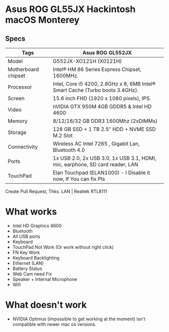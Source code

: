 # Asus ROG GL55JX Hackintosh macOS Monterey

## Specs

Tags | Asus ROG GL552JX
------------ | -------------
Model | G552JX-XO121H (X0121H)
Motherboard chipset | Intel® HM 86 Series Express Chipset, 1600MHz.
Processor |	Intel, Core i5 4200, 2.8GHz x 8, 6MB Intel® Smart Cache (Turbo boots 3.4GHz).
Screen |	15.6 inch FHD (1920 x 1080 pixels), IPS.
Video |	nVIDIA GTX 950M 4GB GDDR5 & Intel HD 4600
Memory |	8/12/16/32 GB DDR3 1600Mhz (2xDIMMs)
Storage |	128 GB SSD + 1 TB 2.5″ HDD + NVME SSD M.2 Slot
Connectivity |	Wireless AC Intel 7265 , Gigabit Lan, Bluetooth 4.0
Ports | 1x USB 2.0,	2x USB 3.0, 1x USB 3.1, HDMI, mic, earphone, SD card reader, LAN
TouchPad | Elan Touchpad (ELAN1000) - I Disable it now, If You can fix Pls 
Create Pull Request, Thks.
LAN | Realtek RTL8111
# What works

* Intel HD Graphics 4600
* Bluetooth
* All USB ports
* Keyboard
* TouchPad Not Work (Or work without right click)
* FN Key Work
* Keyboard Backlighting
* Ethernet (LAN)
* Battery Status
* Web Cam need Fix
* Speaker + Internal Microphone
* Wifi
# What doesn't work

* NVIDIA Optimus (impossible to get working at the moment) Isn't compatible with newer mac os versions.
